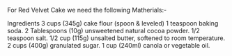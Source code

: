    For Red Velvet Cake we need the following Matherials:-

Ingredients
   3 cups (345g) cake flour (spoon & leveled) 
   1 teaspoon baking soda.
   2 Tablespoons (10g) unsweetened natural cocoa powder.
   1/2 teaspoon salt. 
   1/2 cup (115g) unsalted butter, softened to room temperature.
   2 cups (400g) granulated sugar.
   1 cup (240ml) canola or vegetable oil.